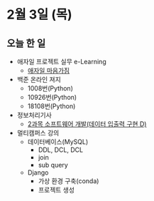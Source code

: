 # 2월 3일 (목)

## 오늘 한 일

* 애자일 프로젝트 실무 e-Learning
  * [애자일 마음가짐](https://github.com/GoodJeon/etc/blob/main/%EC%95%A0%EC%9E%90%EC%9D%BC%ED%94%84%EB%A1%9C%EC%A0%9D%ED%8A%B8(%EC%9E%85%EB%AC%B8)/04_%EC%95%A0%EC%9E%90%EC%9D%BC_%EB%A7%88%EC%9D%8C%EA%B0%80%EC%A7%90.md)
* 백준 온라인 져지
  * 1008번(Python)
  * 10926번(Python)
  * 18108번(Python)
* 정보처리기사
  * [2과목 소프트웨어 개발(데이터 입출력 구현 D)](https://github.com/GoodJeon/etc/blob/main/%EC%A0%95%EB%B3%B4%EC%B2%98%EB%A6%AC%EA%B8%B0%EC%82%AC/2%EA%B3%BC%EB%AA%A9%20%EC%86%8C%ED%94%84%ED%8A%B8%EC%9B%A8%EC%96%B4%20%EA%B0%9C%EB%B0%9C/2%EA%B3%BC%EB%AA%A9-4.md)
* 멀티캠퍼스 강의
  * 데이터베이스(MySQL)
    * DDL, DCL, DCL
    * join
    * sub query
  * Django
    * 가상 환경 구축(conda)
    * 프로젝트 생성

